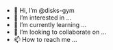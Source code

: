 - 👋 Hi, I’m @disks-gym
- 👀 I’m interested in ...
- 🌱 I’m currently learning ...
- 💞️ I’m looking to collaborate on ...
- 📫 How to reach me ...

<!---
disks-gym/disks-gym is a ✨ special ✨ repository because its `README.md` (this file) appears on your GitHub profile.
You can click the Preview link to take a look at your changes.
--->
